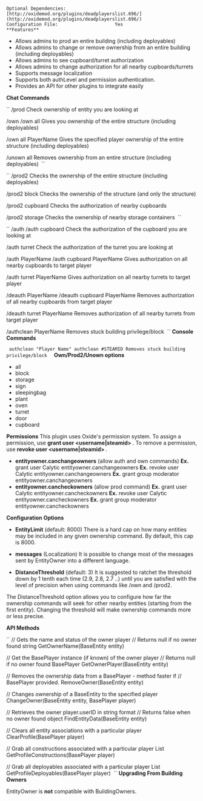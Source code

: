 																														Optional Dependencies:						[http://oxidemod.org/plugins/deadplayerslist.696/](http://oxidemod.org/plugins/deadplayerslist.696/)					Configuration File:						Yes											**Features** 


* Allows admins to prod an entire building (including deployables)
* Allows admins to change or remove ownership from an entire building (including deployables)
* Allows admins to see cupboard/turret authorization
* Allows admins to change authorization for all nearby cupboards/turrets
* Supports message localization
* Supports both authLevel and permission authentication.
* Provides an API for other plugins to integrate easily

**Chat Commands** 
		
``
/prod
Check ownership of entity you are looking at

/own
/own all
Gives you ownership of the entire structure (including deployables)

/own all PlayerName
Gives the specified player ownership of the entire structure (including deployables)

/unown all
Removes ownership from an entire structure (including deployables)
 ``
		
``
/prod2
Checks the ownership of the entire structure (including deployables)

/prod2 block
Checks the ownership of the structure (and only the structure)

/prod2 cupboard
Checks the authorization of nearby cupboards

/prod2 storage
Checks the ownership of nearby storage containers
 ``
		
``
/auth
/auth cupboard
Check the authorization of the cupboard you are looking at

/auth turret
Check the authorization of the turret you are looking at

/auth PlayerName
/auth cupboard PlayerName
Gives authorization on all nearby cupboards to target player

/auth turret PlayerName
Gives authorization on all nearby turrets to target player

/deauth PlayerName
/deauth cupboard PlayerName
Removes authorization of all nearby cupboards from target player

/deauth turret PlayerName
Removes authorization of all nearby turrets from target player

/authclean PlayerName
Removes stuck building privilege/block
 ``
**Console Commands** 
		
``
authclean "Player Name"
authclean #STEAMID
Removes stuck building privilege/block
 ``
**Own/Prod2/Unown options** 


* all
* block
* storage
* sign
* sleepingbag
* plant
* oven
* turret
* door
* cupboard

**Permissions** 
This plugin uses Oxide's permission system. To assign a permission, use **grant user <username|steamid> <permission>** . To remove a permission, use **revoke user <username|steamid> <permission>** .


* **entityowner.canchangeowners** (allow auth and own commands)
**Ex.**  grant user Calytic entityowner.canchangeowners 
**Ex.**  revoke user Calytic entityowner.canchangeowners 
**Ex.**  grant group moderator entityowner.canchangeowners
* **entityowner.cancheckowners** (allow prod command)
**Ex.**  grant user Calytic entityowner.cancheckowners 
**Ex.**  revoke user Calytic entityowner.cancheckowners 
**Ex.**  grant group moderator entityowner.cancheckowners 

**Configuration Options** 


* **EntityLimit** (default: 8000)
There is a hard cap on how many entities may be included in any given ownership command.  By default, this cap is 8000.


* **messages** (Localization)
It is possible to change most of the messages sent by EntityOwner into a different language.


* **DistanceThreshold** (default: 3)
It is suggested to ratchet the threshold down by 1 tenth each time (2.9, 2.8, 2.7 ..) until you are satisfied with the level of precision when using commands like /own and /prod2.

The DistanceThreshold option allows you to configure how far the ownership commands will seek for other nearby entities (starting from the first entity). Changing the threshold will make ownership commands more or less precise.

**API Methods** 
		
``
// Gets the name and status of the owner player
// Returns null if no owner found
string GetOwnerName(BaseEntity entity)

// Get the BasePlayer instance (if known) of the owner player
// Returns null if no owner found
BasePlayer GetOwnerPlayer(BaseEntity entity)

// Removes the ownership data from a BasePlayer - method faster if
// BasePlayer provided.
RemoveOwner(BaseEntity entity)

// Changes ownership of a BaseEntity to the specified player
ChangeOwner(BaseEntity entity, BasePlayer player)

// Retrieves the owner player.userID in string format
// Returns false when no owner found
object FindEntityData(BaseEntity entity)

// Clears all entity associations with a particular player
ClearProfile(BasePlayer player)

// Grab all constructions associated with a particular player
List<BuildingBlock> GetProfileConstructions(BasePlayer player)

// Grab all deployables associated with a particular player
List<BaseEntity> GetProfileDeployables(BasePlayer player)
 ``
**Upgrading From Building Owners** 

EntityOwner is **not** compatible with BuildingOwners.					